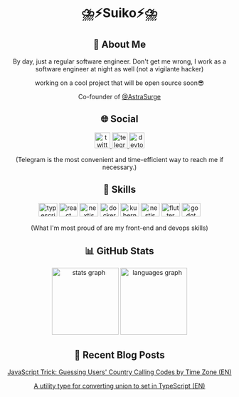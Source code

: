 <h1 align="center">⛈️⚡Suiko⚡⛈️</h1>

###

<h2 align="center">🖖 About Me</h2>
<p align="center">By day, just a regular software engineer. Don't get me wrong, I work as a software  engineer at night as well (not a vigilante hacker)</p>
<p align="center">working on a cool project that will be open source soon😎</p>
<p align="center">Co-founder of <a href="https://github.com/AstraSurge">@AstraSurge</a></p>

###

<h2 align="center">🌐 Social</h2>
<div align="center">
  <a href="https://twitter.com/suikodev" target="_blank">
    <img src="https://img.shields.io/static/v1?message=Twitter&logo=twitter&label=&color=1DA1F2&logoColor=white&labelColor=&style=for-the-badge" height="35" alt="twitter logo"  />
  </a>
  <a href="https://t.me/suikodev" target="_blank">
    <img src="https://img.shields.io/static/v1?message=Telegram&logo=telegram&label=&color=2CA5E0&logoColor=white&labelColor=&style=for-the-badge" height="35" alt="telegram logo"  />
  </a>
  <a href="https://dev.to/suikodev" target="_blank">
    <img src="https://img.shields.io/static/v1?message=dev.to&logo=dev.to&label=&color=2d49df&logoColor=white&labelColor=&style=for-the-badge" height="35" alt="devto logo"  />
  </a>
</div>
<p align="center">(Telegram is the most convenient and time-efficient way to reach me if necessary.)</p>

###

<h2 align="center">🔧 Skills</h2>
<div align="center">
  <img src="https://cdn.jsdelivr.net/gh/devicons/devicon/icons/typescript/typescript-plain.svg" height="30" width="42" alt="typescript logo"  />
  <img src="https://cdn.jsdelivr.net/gh/devicons/devicon/icons/react/react-original.svg" height="30" width="42" alt="react logo"  />
  <img src="https://cdn.jsdelivr.net/gh/devicons/devicon/icons/nextjs/nextjs-original.svg" height="30" width="42" alt="nextjs logo"  />
  <img src="https://cdn.jsdelivr.net/gh/devicons/devicon/icons/docker/docker-original.svg" height="30" width="42" alt="docker logo"  />
  <img src="https://cdn.jsdelivr.net/gh/devicons/devicon/icons/kubernetes/kubernetes-plain.svg" height="30" width="42" alt="kubernetes logo"  />
  <img src="https://cdn.jsdelivr.net/gh/devicons/devicon/icons/nestjs/nestjs-plain.svg" height="30" width="42" alt="nestjs logo"  />
  <img src="https://cdn.jsdelivr.net/gh/devicons/devicon/icons/flutter/flutter-original.svg" height="30" width="42" alt="flutter logo"  />
  <img src="https://cdn.jsdelivr.net/gh/devicons/devicon/icons/godot/godot-original.svg" height="30" width="42" alt="godot logo"  />
</div>
<p align="center">(What I'm most proud of are my front-end and devops skills)</p>

###

<h2 align="center">📊 GitHub Stats</h2>
<div align="center">
  <img src="https://github-readme-stats-suiko.vercel.app/api?hide_title=false&hide_rank=false&show_icons=true&count_private=true&disable_animations=false&theme=github_dark&locale=en&hide_border=true&username=suikodev" height="150" alt="stats graph"  />
  <img src="https://github-readme-stats-suiko.vercel.app/api/top-langs?locale=en&hide_title=false&layout=compact&card_width=320&langs_count=5&theme=github_dark&hide_border=true&username=suikodev" height="150" alt="languages graph"  />
</div>

###

<div align="center">
  <h2>📃 Recent Blog Posts</h2>
<!-- BLOG-POST-LIST:START -->
<p><a href="https://suiko.dev/en/blog/javaScript-trick-guessing-users-country-calling-codes-by-time-zone">JavaScript Trick: Guessing Users&#39; Country Calling Codes by Time Zone &lpar;EN&rpar;</a></p>

<p><a href="https://suiko.dev/en/blog/union-to-set">A utility type for converting union to set in TypeScript &lpar;EN&rpar;</a></p>
<!-- BLOG-POST-LIST:END -->
</div>

###
